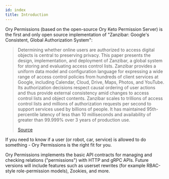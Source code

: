 ```yaml
---
id: index
title: Introduction
---
```


Ory Permissions (based on the open-source Ory Keto Permission Server) is the first and only open source implementation of "Zanzibar: Google's Consistent, Global Authorization System":

> Determining whether online users are authorized to access digital objects is central to preserving privacy. This paper presents
> the design, implementation, and deployment of Zanzibar, a global system for storing and evaluating access control lists.
> Zanzibar provides a uniform data model and configuration language for expressing a wide range of access control policies from
> hundreds of client services at Google, including Calendar, Cloud, Drive, Maps, Photos, and YouTube. Its authorization decisions
> respect causal ordering of user actions and thus provide external consistency amid changes to access control lists and object
> contents. Zanzibar scales to trillions of access control lists and millions of authorization requests per second to support
> services used by billions of people. It has maintained 95th-percentile latency of less than 10 milliseconds and availability of
> greater than 99.999% over 3 years of production use.
>
> [Source](https://research.google/pubs/pub48190/)

If you need to know if a user (or robot, car, service) is allowed to do something - Ory Permissions is the right fit for you.

Ory Permissions implements the basic API contracts for managing and checking relations ("permissions") with HTTP and gRPC APIs. Future
versions will include features such as userset rewrites (for example RBAC-style role-permission models), Zookies, and more.
